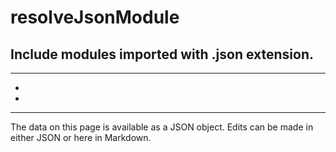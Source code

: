 <!-- Important! Do not modify comment blocks. They are necessary for the transformer to work properly -->

<!-- title -->
# resolveJsonModule

<!-- shortDescription -->
Include modules imported with .json extension.
---

<!-- extendedDescription -->

---

<!-- references -->
- []()
- []()
---

<!-- footer -->
The data on this page is available as a JSON object. Edits can be made in either JSON or here in Markdown.
